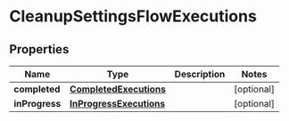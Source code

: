
# CleanupSettingsFlowExecutions

## Properties
Name | Type | Description | Notes
------------ | ------------- | ------------- | -------------
**completed** | [**CompletedExecutions**](CompletedExecutions.md) |  |  [optional]
**inProgress** | [**InProgressExecutions**](InProgressExecutions.md) |  |  [optional]




